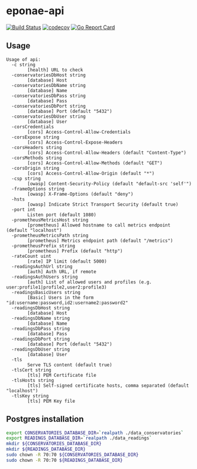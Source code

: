 # eponae-api

[![Build Status](https://travis-ci.org/ViBiOh/eponae-api.svg?branch=master)](https://travis-ci.org/ViBiOh/eponae-api)
[![codecov](https://codecov.io/gh/ViBiOh/eponae-api/branch/master/graph/badge.svg)](https://codecov.io/gh/ViBiOh/eponae-api)
[![Go Report Card](https://goreportcard.com/badge/github.com/ViBiOh/eponae-api)](https://goreportcard.com/report/github.com/ViBiOh/eponae-api)

## Usage

```
Usage of api:
  -c string
        [health] URL to check
  -conservatoriesDbHost string
        [database] Host
  -conservatoriesDbName string
        [database] Name
  -conservatoriesDbPass string
        [database] Pass
  -conservatoriesDbPort string
        [database] Port (default "5432")
  -conservatoriesDbUser string
        [database] User
  -corsCredentials
        [cors] Access-Control-Allow-Credentials
  -corsExpose string
        [cors] Access-Control-Expose-Headers
  -corsHeaders string
        [cors] Access-Control-Allow-Headers (default "Content-Type")
  -corsMethods string
        [cors] Access-Control-Allow-Methods (default "GET")
  -corsOrigin string
        [cors] Access-Control-Allow-Origin (default "*")
  -csp string
        [owasp] Content-Security-Policy (default "default-src 'self'")
  -frameOptions string
        [owasp] X-Frame-Options (default "deny")
  -hsts
        [owasp] Indicate Strict Transport Security (default true)
  -port int
        Listen port (default 1080)
  -prometheusMetricsHost string
        [prometheus] Allowed hostname to call metrics endpoint (default "localhost")
  -prometheusMetricsPath string
        [prometheus] Metrics endpoint path (default "/metrics")
  -prometheusPrefix string
        [prometheus] Prefix (default "http")
  -rateCount uint
        [rate] IP limit (default 5000)
  -readingsAuthUrl string
        [auth] Auth URL, if remote
  -readingsAuthUsers string
        [auth] List of allowed users and profiles (e.g. user:profile1|profile2,user2:profile3)
  -readingsBasicUsers string
        [Basic] Users in the form "id:username:password,id2:username2:password2"
  -readingsDbHost string
        [database] Host
  -readingsDbName string
        [database] Name
  -readingsDbPass string
        [database] Pass
  -readingsDbPort string
        [database] Port (default "5432")
  -readingsDbUser string
        [database] User
  -tls
        Serve TLS content (default true)
  -tlsCert string
        [tls] PEM Certificate file
  -tlsHosts string
        [tls] Self-signed certificate hosts, comma separated (default "localhost")
  -tlsKey string
        [tls] PEM Key file
```

## Postgres installation

```bash
export CONSERVATORIES_DATABASE_DIR=`realpath ./data_conservatories`
export READINGS_DATABASE_DIR=`realpath ./data_readings`
mkdir ${CONSERVATORIES_DATABASE_DIR}
mkdir ${READINGS_DATABASE_DIR}
sudo chown -R 70:70 ${CONSERVATORIES_DATABASE_DIR}
sudo chown -R 70:70 ${READINGS_DATABASE_DIR}
```
